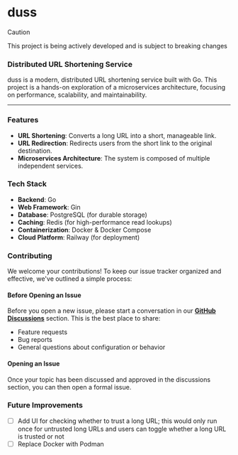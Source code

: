 # duss

> [!CAUTION]
> This project is being actively developed
> and is subject to breaking changes

### Distributed URL Shortening Service

duss is a modern, distributed URL shortening service built with Go. This project is a hands-on exploration of a microservices architecture, focusing on performance, scalability, and maintainability.

---

### Features

- **URL Shortening**: Converts a long URL into a short, manageable link.
- **URL Redirection**: Redirects users from the short link to the original destination.
- **Microservices Architecture**: The system is composed of multiple independent services.

### Tech Stack

- **Backend**: Go
- **Web Framework**: Gin
- **Database**: PostgreSQL (for durable storage)
- **Caching**: Redis (for high-performance read lookups)
- **Containerization**: Docker & Docker Compose
- **Cloud Platform**: Railway (for deployment)

### Contributing

We welcome your contributions! To keep our issue tracker organized and effective, we've outlined a simple process:

#### Before Opening an Issue

Before you open a new issue, please start a conversation in our **[GitHub Discussions](https://github.com/iton0/duss/discussions/new/choose)** section. This is the best place to share:

* Feature requests
* Bug reports
* General questions about configuration or behavior

#### Opening an Issue

Once your topic has been discussed and approved in the discussions section, you can then open a formal issue.

### Future Improvements

- [ ] Add UI for checking whether to trust a long URL; this would only run once
  for untrusted long URLs and users can toggle whether a long URL is trusted or
    not
- [ ] Replace Docker with Podman

